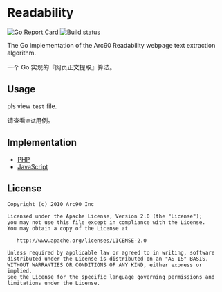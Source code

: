 # Readability

[![Go Report Card](https://goreportcard.com/badge/github.com/naiba/go-readability)](https://goreportcard.com/report/github.com/naiba/go-readability)  [![Build status](https://travis-ci.com/naiba/go-readability.svg?branch=master)](https://travis-ci.com/naiba/go-readability)

The Go implementation of the Arc90 Readability webpage text extraction algorithm.

一个 Go 实现的『网页正文提取』算法。

## Usage
pls view `test` file.

请查看`测试`用例。

## Implementation 
- [PHP](https://github.com/feelinglucky/php-readability)
- [JavaScript](https://github.com/mozilla/readability)

## License

```
Copyright (c) 2010 Arc90 Inc

Licensed under the Apache License, Version 2.0 (the "License");
you may not use this file except in compliance with the License.
You may obtain a copy of the License at

   http://www.apache.org/licenses/LICENSE-2.0

Unless required by applicable law or agreed to in writing, software
distributed under the License is distributed on an "AS IS" BASIS,
WITHOUT WARRANTIES OR CONDITIONS OF ANY KIND, either express or implied.
See the License for the specific language governing permissions and
limitations under the License.
```